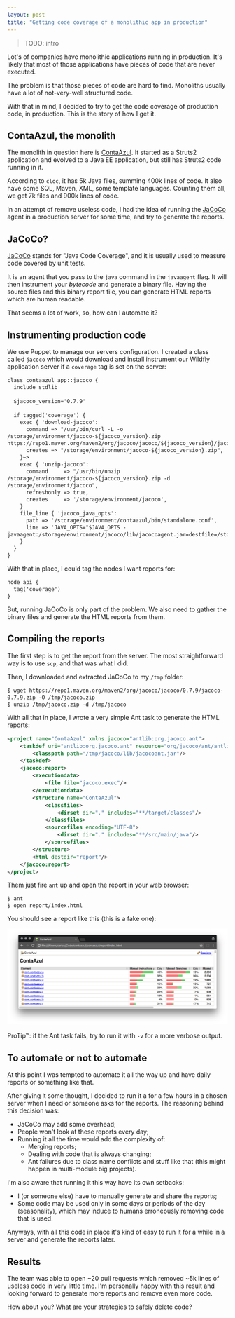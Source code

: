 ```yaml
---
layout: post
title: "Getting code coverage of a monolithic app in production"
---
```


> TODO: intro

Lot's of companies have monolithic applications running in production.
It's likely that most of those applications have pieces of code that are never executed.

The problem is that those pieces of code are hard to find.
Monoliths usually have a lot of not-very-well structured code.

With that in mind, I decided to try to get the code coverage of production code, in production. This is the story of how I get it.

## ContaAzul, the monolith

The monolith in question here is [ContaAzul][]. It started as a Struts2
application and evolved to a Java EE application, but still has Struts2
code running in it.

According to `cloc`, it has 5k Java files, summing 400k lines of code.
It also have some SQL, Maven, XML, some template languages. Counting them all,
we get 7k files and 900k lines of code.

In an attempt of remove useless code, I had the idea of running the [JaCoCo][]
agent in a production server for some time, and try to generate the reports.

## JaCoCo?

[JaCoCo][] stands for "Java Code Coverage", and it is usually used to
measure code covered by unit tests.

It is an agent that you pass to the `java` command in the
`javaagent` flag. It will then instrument your _bytecode_ and generate a binary
file. Having the source files and this binary report file, you can
generate HTML reports which are human readable.

That seems a lot of work, so, how can I automate it?

## Instrumenting production code

We use Puppet to manage our servers configuration. I created a class
called `jacoco` which would download and install instrument our Wildfly
application server if a `coverage` tag is set on the server:

```puppet
class contaazul_app::jacoco {
  include stdlib

  $jacoco_version='0.7.9'

  if tagged('coverage') {
    exec { 'download-jacoco':
      command => "/usr/bin/curl -L -o /storage/environment/jacoco-${jacoco_version}.zip https://repo1.maven.org/maven2/org/jacoco/jacoco/${jacoco_version}/jacoco-${jacoco_version}.zip",
      creates => "/storage/environment/jacoco-${jacoco_version}.zip",
    }~>
    exec { 'unzip-jacoco':
      command     => "/usr/bin/unzip /storage/environment/jacoco-${jacoco_version}.zip -d /storage/environment/jacoco",
      refreshonly => true,
      creates     => '/storage/environment/jacoco',
    }
    file_line { 'jacoco_java_opts':
      path => '/storage/environment/contaazul/bin/standalone.conf',
      line => 'JAVA_OPTS="$JAVA_OPTS -javaagent:/storage/environment/jacoco/lib/jacocoagent.jar=destfile=/storage/environment/contaazul/jacoco.exec,output=file,append=true,dumponexit=true"',
    }
  }
}
```

With that in place, I could tag the nodes I want reports for:

```puppet
node api {
  tag('coverage')
}
```

But, running JaCoCo is only part of the problem. We also need to gather
the binary files and generate the HTML reports from them.

## Compiling the reports

The first step is to get the report from the server. The most
straightforward way is to use `scp`, and that was what I did.

Then, I downloaded and extracted JaCoCo to my `/tmp` folder:

```console
$ wget https://repo1.maven.org/maven2/org/jacoco/jacoco/0.7.9/jacoco-0.7.9.zip -O /tmp/jacoco.zip
$ unzip /tmp/jacoco.zip -d /tmp/jacoco
```

With all that in place, I wrote a very simple Ant task to generate the
HTML reports:

```xml
<project name="ContaAzul" xmlns:jacoco="antlib:org.jacoco.ant">
    <taskdef uri="antlib:org.jacoco.ant" resource="org/jacoco/ant/antlib.xml">
        <classpath path="/tmp/jacoco/lib/jacocoant.jar"/>
    </taskdef>
    <jacoco:report>
        <executiondata>
            <file file="jacoco.exec"/>
        </executiondata>
        <structure name="ContaAzul">
            <classfiles>
                <dirset dir="." includes="**/target/classes"/>
            </classfiles>
            <sourcefiles encoding="UTF-8">
                <dirset dir="." includes="**/src/main/java"/>
            </sourcefiles>
        </structure>
        <html destdir="report"/>
    </jacoco:report>
</project>
```

Them just fire `ant` up and open the report in your web browser:

```console
$ ant
$ open report/index.html
```

You should see a report like this (this is a fake one):

![Fake example report ordering by less coverage](/public/images/coverage-report.png)

ProTip™: if the Ant task fails, try to run it with `-v` for a more verbose
output.

## To automate or not to automate

At this point I was tempted to automate it all the way up and have daily
reports or something like that.

After giving it some thought, I decided to run it a for a few hours in
a chosen server when I need or someone asks for the reports.
The reasoning behind this decision was:

- JaCoCo may add some overhead;
- People won't look at these reports every day;
- Running it all the time would add the complexity of:
  - Merging reports;
  - Dealing with code that is always changing;
  - Ant failures due to class name conflicts and stuff like that (this might happen in multi-module big projects).

I'm also aware that running it this way have its own setbacks:

- I (or someone else) have to manually generate and share the reports;
- Some code may be used only in some days or periods of the day (seasonality),
which may induce to humans erroneously removing code that is used.

Anyways, with all this code in place it's kind of easy to run it for a while
in a server and generate the reports later.

## Results

The team was able to open ~20 pull requests which removed ~5k lines of
useless code in very little time. I'm personally happy with this result and
looking forward to generate more reports and remove even more code.

How about you? What are your strategies to safely delete code?

[ContaAzul]: http://contaazul.com
[JaCoCo]: https://github.com/jacoco/jacoco
